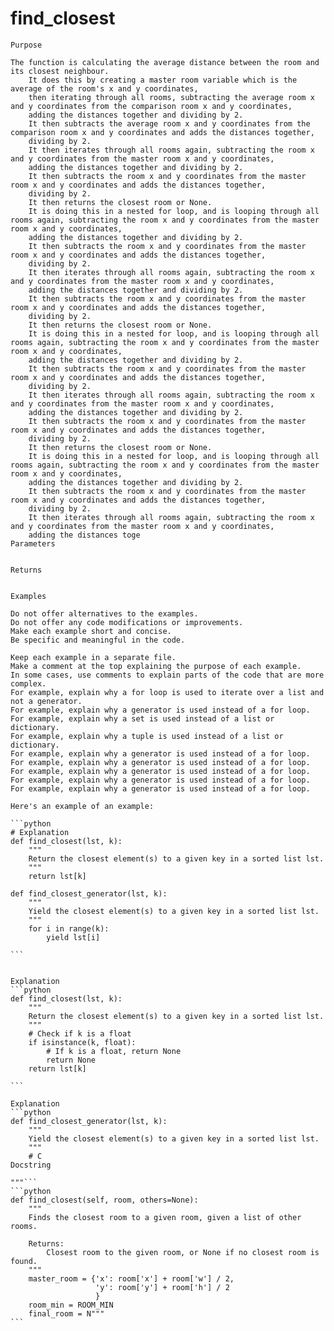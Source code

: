 # find_closest

    Purpose

    The function is calculating the average distance between the room and its closest neighbour.
        It does this by creating a master room variable which is the average of the room's x and y coordinates,
        then iterating through all rooms, subtracting the average room x and y coordinates from the comparison room x and y coordinates,
        adding the distances together and dividing by 2.
        It then subtracts the average room x and y coordinates from the comparison room x and y coordinates and adds the distances together,
        dividing by 2.
        It then iterates through all rooms again, subtracting the room x and y coordinates from the master room x and y coordinates,
        adding the distances together and dividing by 2.
        It then subtracts the room x and y coordinates from the master room x and y coordinates and adds the distances together,
        dividing by 2.
        It then returns the closest room or None.
        It is doing this in a nested for loop, and is looping through all rooms again, subtracting the room x and y coordinates from the master room x and y coordinates,
        adding the distances together and dividing by 2.
        It then subtracts the room x and y coordinates from the master room x and y coordinates and adds the distances together,
        dividing by 2.
        It then iterates through all rooms again, subtracting the room x and y coordinates from the master room x and y coordinates,
        adding the distances together and dividing by 2.
        It then subtracts the room x and y coordinates from the master room x and y coordinates and adds the distances together,
        dividing by 2.
        It then returns the closest room or None.
        It is doing this in a nested for loop, and is looping through all rooms again, subtracting the room x and y coordinates from the master room x and y coordinates,
        adding the distances together and dividing by 2.
        It then subtracts the room x and y coordinates from the master room x and y coordinates and adds the distances together,
        dividing by 2.
        It then iterates through all rooms again, subtracting the room x and y coordinates from the master room x and y coordinates,
        adding the distances together and dividing by 2.
        It then subtracts the room x and y coordinates from the master room x and y coordinates and adds the distances together,
        dividing by 2.
        It then returns the closest room or None.
        It is doing this in a nested for loop, and is looping through all rooms again, subtracting the room x and y coordinates from the master room x and y coordinates,
        adding the distances together and dividing by 2.
        It then subtracts the room x and y coordinates from the master room x and y coordinates and adds the distances together,
        dividing by 2.
        It then iterates through all rooms again, subtracting the room x and y coordinates from the master room x and y coordinates,
        adding the distances toge
    Parameters

    
    Returns

    
    Examples

    Do not offer alternatives to the examples.
    Do not offer any code modifications or improvements.
    Make each example short and concise.
    Be specific and meaningful in the code.

    Keep each example in a separate file.
    Make a comment at the top explaining the purpose of each example.
    In some cases, use comments to explain parts of the code that are more complex.
    For example, explain why a for loop is used to iterate over a list and not a generator.
    For example, explain why a generator is used instead of a for loop.
    For example, explain why a set is used instead of a list or dictionary.
    For example, explain why a tuple is used instead of a list or dictionary.
    For example, explain why a generator is used instead of a for loop.
    For example, explain why a generator is used instead of a for loop.
    For example, explain why a generator is used instead of a for loop.
    For example, explain why a generator is used instead of a for loop.
    For example, explain why a generator is used instead of a for loop.

    Here's an example of an example:

    ```python
    # Explanation
    def find_closest(lst, k):
        """
        Return the closest element(s) to a given key in a sorted list lst.
        """
        return lst[k]

    def find_closest_generator(lst, k):
        """
        Yield the closest element(s) to a given key in a sorted list lst.
        """
        for i in range(k):
            yield lst[i]

    ```


    Explanation
    ```python
    def find_closest(lst, k):
        """
        Return the closest element(s) to a given key in a sorted list lst.
        """
        # Check if k is a float
        if isinstance(k, float):
            # If k is a float, return None
            return None
        return lst[k]

    ```

    Explanation
    ```python
    def find_closest_generator(lst, k):
        """
        Yield the closest element(s) to a given key in a sorted list lst.
        """
        # C
    Docstring

    """```
    ```python
    def find_closest(self, room, others=None):
        """
        Finds the closest room to a given room, given a list of other rooms.

        Returns:
            Closest room to the given room, or None if no closest room is found.
        """
        master_room = {'x': room['x'] + room['w'] / 2,
                       'y': room['y'] + room['h'] / 2
                       }
        room_min = ROOM_MIN
        final_room = N"""
    ```